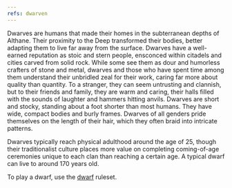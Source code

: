 ```yaml
---
refs: dwarven
---
```


Dwarves are humans that made their homes in the subterranean depths of Althane. Their proximity to the Deep transformed their bodies, better adapting them to live far away from the surface. Dwarves have a well-earned reputation as stoic and stern people, ensconced within citadels and cities carved from solid rock. While some see them as dour and humorless crafters of stone and metal, dwarves and those who have spent time among them understand their unbridled zeal for their work, caring far more about quality than quantity. To a stranger, they can seem untrusting and clannish, but to their friends and family, they are warm and caring, their halls filled with the sounds of laughter and hammers hitting anvils.
Dwarves are short and stocky, standing about a foot shorter than most humans. They have wide, compact bodies and burly frames. Dwarves of all genders pride themselves on the length of their hair, which they often braid into intricate patterns.

Dwarves typically reach physical adulthood around the age of 25, though their traditionalist culture places more value on completing coming-of-age ceremonies unique to each clan than reaching a certain age. A typical dwarf can live to around 170 years old.

To play a dwarf, use the [dwarf](https://2e.aonprd.com/Ancestries.aspx?ID=1) ruleset.
